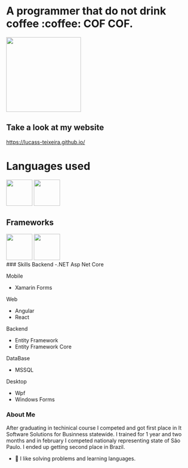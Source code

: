 
<h1>A programmer that do not drink coffee :coffee: COF COF.</h1>
<div>
  <img height="200em" src="https://github-readme-stats.vercel.app/api?username=lucass-teixeira&show_icons=true)"/>
</div>

<div>
  <h2>Take a look at my website</h2>
  <div>
    <a href="https://lucass-teixeira.github.io/">https://lucass-teixeira.github.io/</a>
  </div>
  <h1>Languages used</h1>
  <div display="flex">
    <img src="https://cdn.jsdelivr.net/gh/devicons/devicon/icons/csharp/csharp-original.svg" height="70px" />
    <img src="https://cdn.jsdelivr.net/gh/devicons/devicon/icons/typescript/typescript-original.svg" height="70px" />
  </div>
  
  <h2>Frameworks</h2>
  <div display="flex">
       <img src="https://cdn.jsdelivr.net/gh/devicons/devicon/icons/xamarin/xamarin-original.svg" height="70px" />
       <img src="https://cdn.jsdelivr.net/gh/devicons/devicon/icons/react/react-original.svg" height="70px"/>
            <i class="devicon-angularjs-plain colored"></i>
          
          
  </div>
          
  
</div>
### Skills
Backend
-.NET Asp Net Core

Mobile
- Xamarin Forms

Web
- Angular
- React

Backend
- Entity Framework
- Entity Framework Core

DataBase
- MSSQL

Desktop 
- Wpf
- Windows Forms


### About Me
After graduating in techinical course I competed and got first place in It Software Solutions for Businness statewide. I trained for 1 year and two months and in february I competed nationaly representing state of São Paulo. I ended up getting second place in Brazil.   
- 🍕 I like solving problems and learning languages.
